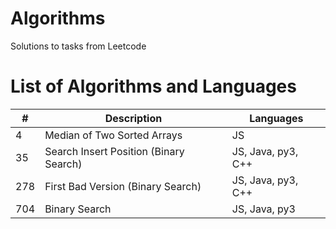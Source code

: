 # Algorithms

Solutions to tasks from Leetcode

# List of Algorithms and Languages

| #   | Description                            | Languages          |
| --- | -------------------------------------- | ------------------ |
| 4   | Median of Two Sorted Arrays            | JS                 |
| 35  | Search Insert Position (Binary Search) | JS, Java, py3, C++ |
| 278 | First Bad Version (Binary Search)      | JS, Java, py3, C++ |
| 704 | Binary Search                          | JS, Java, py3      |
